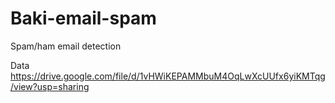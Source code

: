 # Baki-email-spam
Spam/ham email detection 


Data
https://drive.google.com/file/d/1vHWiKEPAMMbuM4OqLwXcUUfx6yiKMTqg/view?usp=sharing
